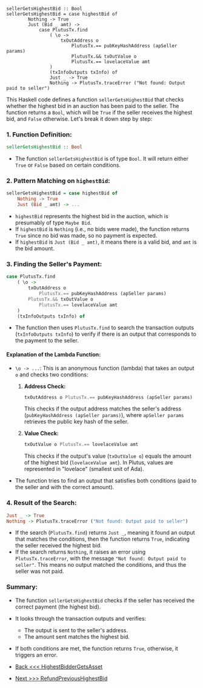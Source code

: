 ```
sellerGetsHighestBid :: Bool
sellerGetsHighestBid = case highestBid of
        Nothing -> True
        Just (Bid _ amt) ->
            case PlutusTx.find
                ( \o ->
                    txOutAddress o
                        PlutusTx.== pubKeyHashAddress (apSeller params)
                        PlutusTx.&& txOutValue o
                        PlutusTx.== lovelaceValue amt
                )
                (txInfoOutputs txInfo) of
                Just _ -> True
                Nothing -> PlutusTx.traceError ("Not found: Output paid to seller")
```
This Haskell code defines a function `sellerGetsHighestBid` that checks whether the highest bid in an auction has been paid to the seller. The function returns a `Bool`, which will be `True` if the seller receives the highest bid, and `False` otherwise. Let's break it down step by step:

### 1. **Function Definition:**
```haskell
sellerGetsHighestBid :: Bool
```
- The function `sellerGetsHighestBid` is of type `Bool`. It will return either `True` or `False` based on certain conditions.

### 2. **Pattern Matching on `highestBid`:**
```haskell
sellerGetsHighestBid = case highestBid of
    Nothing -> True
    Just (Bid _ amt) -> ...
```
- `highestBid` represents the highest bid in the auction, which is presumably of type `Maybe Bid`.
- If `highestBid` is `Nothing` (i.e., no bids were made), the function returns `True` since no bid was made, so no payment is expected.
- If `highestBid` is `Just (Bid _ amt)`, it means there is a valid bid, and `amt` is the bid amount.

### 3. **Finding the Seller's Payment:**
```haskell
case PlutusTx.find
    ( \o ->
        txOutAddress o
            PlutusTx.== pubKeyHashAddress (apSeller params)
        PlutusTx.&& txOutValue o
            PlutusTx.== lovelaceValue amt
    )
    (txInfoOutputs txInfo) of
```
- The function then uses `PlutusTx.find` to search the transaction outputs (`txInfoOutputs txInfo`) to verify if there is an output that corresponds to the payment to the seller.
  
#### Explanation of the Lambda Function:
- `\o -> ...`: This is an anonymous function (lambda) that takes an output `o` and checks two conditions:
    1. **Address Check:**
        ```haskell
        txOutAddress o PlutusTx.== pubKeyHashAddress (apSeller params)
        ```
        This checks if the output address matches the seller's address (`pubKeyHashAddress (apSeller params)`), where `apSeller params` retrieves the public key hash of the seller.
    
    2. **Value Check:**
        ```haskell
        txOutValue o PlutusTx.== lovelaceValue amt
        ```
        This checks if the output's value (`txOutValue o`) equals the amount of the highest bid (`lovelaceValue amt`). In Plutus, values are represented in "lovelace" (smallest unit of Ada).

- The function tries to find an output that satisfies both conditions (paid to the seller and with the correct amount).

### 4. **Result of the Search:**
```haskell
Just _ -> True
Nothing -> PlutusTx.traceError ("Not found: Output paid to seller")
```
- If the search (`PlutusTx.find`) returns `Just _`, meaning it found an output that matches the conditions, then the function returns `True`, indicating the seller received the highest bid.
- If the search returns `Nothing`, it raises an error using `PlutusTx.traceError`, with the message `"Not found: Output paid to seller"`. This means no output matched the conditions, and thus the seller was not paid.

### Summary:
- The function `sellerGetsHighestBid` checks if the seller has received the correct payment (the highest bid).
- It looks through the transaction outputs and verifies:
  - The output is sent to the seller's address.
  - The amount sent matches the highest bid.
- If both conditions are met, the function returns `True`, otherwise, it triggers an error.

- [Back <<< HighestBidderGetsAsset](https://github.com/besiwims/plutus-tx-template/blob/main/highestBidderGetsAsset%20.md)

- [Next >>> RefundPreviousHighestBid](https://github.com/besiwims/plutus-tx-template/blob/main/refundsPreviousHighestBid.md_)
